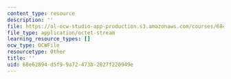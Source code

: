 ```yaml
---
content_type: resource
description: ''
file: https://ol-ocw-studio-app-production.s3.amazonaws.com/courses/68e62894d5f99a72473b2027f220949e_DIABL.pdf
file_type: application/octet-stream
learning_resource_types: []
ocw_type: OCWFile
resourcetype: Other
title: ''
uid: 68e62894-d5f9-9a72-473b-2027f220949e
---
```

